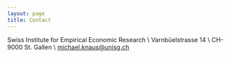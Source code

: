 ```yaml
---
layout: page
title: Contact
---
```


Swiss Institute for Empirical Economic Research \\
Varnbüelstrasse 14 \\
CH-9000 St. Gallen \\
<michael.knaus@unisg.ch>
